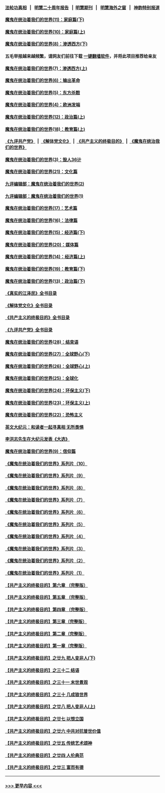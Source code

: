 #### [法轮功真相](https://github.com/gfw-breaker/truth/blob/master/README.md?t=0) &nbsp;&nbsp;|&nbsp;&nbsp; [明慧二十周年报告](https://github.com/gfw-breaker/mh-reports/blob/master/README.md?t=0) &nbsp;&nbsp;|&nbsp;&nbsp;[明慧期刊](https://github.com/gfw-breaker/mh-qikan) &nbsp;&nbsp;|&nbsp;&nbsp; [明慧海外之窗](https://github.com/gfw-breaker/mh-news/blob/master/README.md?t=0) &nbsp;&nbsp;|&nbsp;&nbsp; [神韵特别报道](https://github.com/gfw-breaker/mh-news/blob/master/shenyun.md?t=0)
#### [魔鬼在统治着我们的世界(11)：家庭篇(下)](../pages/nsc422/n10440961.md?t=12112101) 
#### [魔鬼在统治着我们的世界(10)：家庭篇(上)](../pages/nsc422/n10435448.md?t=12112101) 
#### [魔鬼在统治着我们的世界(8)：渗透西方(下)](../pages/nsc422/n10429603.md?t=12112101) 
#### 五毛举报越来越频繁，请网友们前往下载 [一键翻墙软件](https://github.com/gfw-breaker/ssr-accounts)，并将此项目推荐给亲友
#### [魔鬼在统治着我们的世界(7)：渗透西方(上)](../pages/nsc422/n10426013.md?t=12112101) 
#### [魔鬼在统治着我们的世界(6)：输出革命](../pages/nsc422/n10421536.md?t=12112101) 
#### [魔鬼在统治着我们的世界(5)：东方杀戮](../pages/nsc422/n10417707.md?t=12112101) 
#### [魔鬼在统治着我们的世界(4)：欧洲发端](../pages/nsc422/n10414890.md?t=12112101) 
#### [魔鬼在统治着我们的世界(12)：政治篇(上)](../pages/nsc422/n10444576.md?t=12112101) 
#### [魔鬼在统治着我们的世界(18)：教育篇(上)](../pages/nsc422/n10526970.md?t=12112101) 
#### [《九评共产党》](https://github.com/begood0513/9ping.md/blob/master/README.md) &nbsp;|&nbsp; [《解体党文化》](../../../../jtdwh.md/blob/master/README.md)  &nbsp;|&nbsp; [《共产主义的终极目的》](../../../../gczydzjmd.md/blob/master/README.md) &nbsp;|&nbsp; [《魔鬼在统治我们的世界》](../../../../mgztzwmdsj.md/blob/master/README.md) 
#### [魔鬼在统治着我们的世界(3)：毁人36计](../pages/nsc422/n10411583.md?t=12112101) 
#### [魔鬼在统治着我们的世界(21)：文化篇](../pages/nsc422/n10597706.md?t=12112101) 
#### [九评编辑部：魔鬼在统治着我们的世界(2)](../pages/nsc422/n10410036.md?t=12112101) 
#### [九评编辑部：魔鬼在统治着我们的世界(1)](../pages/nsc422/n10406825.md?t=12112101) 
#### [魔鬼在统治着我们的世界(17)：艺术篇](../pages/nsc422/n10499093.md?t=12112101) 
#### [魔鬼在统治着我们的世界(16)：法律篇](../pages/nsc422/n10485969.md?t=12112101) 
#### [魔鬼在统治着我们的世界(15)：经济篇(下)](../pages/nsc422/n10469975.md?t=12112101) 
#### [魔鬼在统治着我们的世界(20)：媒体篇](../pages/nsc422/n10586579.md?t=12112101) 
#### [魔鬼在统治着我们的世界(14)：经济篇(上)](../pages/nsc422/n10457370.md?t=12112101) 
#### [魔鬼在统治着我们的世界(19)：教育篇(下)](../pages/nsc422/n10564808.md?t=12112101) 
#### [魔鬼在统治着我们的世界(13)：政治篇(下)](../pages/nsc422/n10448270.md?t=12112101) 
#### [《真实的江泽民》全书目录](../pages/nsc422/n13721399.md?t=12112101) 
#### [《解体党文化》全书目录](../pages/nsc422/n13721157.md?t=12112101) 
#### [《共产主义的终极目的》全书目录](../pages/nsc422/n13721048.md?t=12112101) 
#### [《九评共产党》全书目录](../pages/nsc422/n13708085.md?t=12112101) 
#### [魔鬼在统治着我们的世界(28)：结束语](../pages/nsc422/n10936246.md?t=12112101) 
#### [魔鬼在统治着我们的世界(27)：全球野心(下)](../pages/nsc422/n10928319.md?t=12112101) 
#### [魔鬼在统治着我们的世界(26)：全球野心(上)](../pages/nsc422/n10900318.md?t=12112101) 
#### [魔鬼在统治着我们的世界(25)：全球化](../pages/nsc422/n10788205.md?t=12112101) 
#### [魔鬼在统治着我们的世界(24)：环保主义(下)](../pages/nsc422/n10695307.md?t=12112101) 
#### [魔鬼在统治着我们的世界(23)：环保主义(上)](../pages/nsc422/n10688613.md?t=12112101) 
#### [魔鬼在统治着我们的世界(22)：恐怖主义](../pages/nsc422/n10614727.md?t=12112101) 
#### [英文大纪元：和读者一起寻真相 无所畏惧](../pages/nsc422/n12542027.md?t=12112101) 
#### [李洪志先生在大纪元发表《大选》](../pages/nsc422/n12534746.md?t=12112101) 
#### [魔鬼在统治着我们的世界(9)：信仰篇](../pages/nsc422/n10432159.md?t=12112101) 
#### [《魔鬼在统治着我们的世界》系列片（10）](../pages/nsc422/n12292670.md?t=12112101) 
#### [《魔鬼在统治着我们的世界》系列片（9）](../pages/nsc422/n12290859.md?t=12112101) 
#### [《魔鬼在统治着我们的世界》系列片（8）](../pages/nsc422/n12287445.md?t=12112101) 
#### [《魔鬼在统治着我们的世界》系列片（7）](../pages/nsc422/n12283425.md?t=12112101) 
#### [《魔鬼在统治着我们的世界》系列片（6）](../pages/nsc422/n12282314.md?t=12112101) 
#### [《魔鬼在统治着我们的世界》系列片（5）](../pages/nsc422/n12281419.md?t=12112101) 
#### [《魔鬼在统治着我们的世界》系列片（4）](../pages/nsc422/n12274024.md?t=12112101) 
#### [《魔鬼在统治着我们的世界》系列片（3）](../pages/nsc422/n12271322.md?t=12112101) 
#### [《魔鬼在统治着我们的世界》系列片（2）](../pages/nsc422/n12269049.md?t=12112101) 
#### [《魔鬼在统治着我们的世界》系列片（1）](../pages/nsc422/n12267575.md?t=12112101) 
#### [【共产主义的终极目的】第六章 （完整版）](../pages/nsc422/n11428913.md?t=12112101) 
#### [【共产主义的终极目的】第五章 （完整版）](../pages/nsc422/n11428912.md?t=12112101) 
#### [【共产主义的终极目的】第四章 （完整版）](../pages/nsc422/n11428907.md?t=12112101) 
#### [【共产主义的终极目的】第三章（完整版）](../pages/nsc422/n11428848.md?t=12112101) 
#### [【共产主义的终极目的】第二章（完整版）](../pages/nsc422/n11428831.md?t=12112101) 
#### [【共产主义的终极目的】第一章（完整版）](../pages/nsc422/n11417651.md?t=12112101) 
#### [【共产主义的终极目的】之廿九 把人变非人(下)](../pages/nsc422/n11344140.md?t=12112101) 
#### [【共产主义的终极目的】之三十二 结语](../pages/nsc422/n11360535.md?t=12112101) 
#### [【共产主义的终极目的】之三十一 末世景观](../pages/nsc422/n11351129.md?t=12112101) 
#### [【共产主义的终极目的】之三十 几成狼世界](../pages/nsc422/n11348280.md?t=12112101) 
#### [【共产主义的终极目的】之廿八 把人变非人(上)](../pages/nsc422/n11340492.md?t=12112101) 
#### [【共产主义的终极目的】之廿七 以恨立国](../pages/nsc422/n11336944.md?t=12112101) 
#### [【共产主义的终极目的】之廿六 中共对抗普世价值](../pages/nsc422/n11324785.md?t=12112101) 
#### [【共产主义的终极目的】之廿五 传统艺术颂神](../pages/nsc422/n11296396.md?t=12112101) 
#### [【共产主义的终极目的】之廿四 人伦典范](../pages/nsc422/n11296397.md?t=12112101) 
#### [【共产主义的终极目的】之廿三 富而有德](../pages/nsc422/n11283598.md?t=12112101) 

----
#### [ >>> 更早内容 <<< ](../indexes/nsc422-earlier.md)
